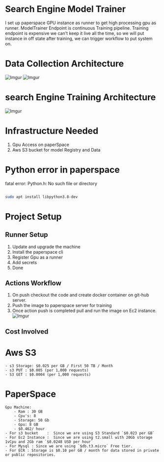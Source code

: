 # Search Engine Model Trainer
I set up paperspace GPU instance as runner to get high processing gpu as runner. ModelTrainer Endpoint is continuous Training pipeline.
Training endpoint is expensive we can't keep it live all the time, so we will put instance in off state after training, we can trigger  workflow to put system on.

# Data Collection Architecture
![Imgur](https://i.imgur.com/wia4HB0.png)
![Imgur](https://i.imgur.com/iZOr5Eh.png)
# search Engine Training Architecture
![Imgur](https://i.imgur.com/gVjhHF1.png)

# Infrastructure Needed

1. Gpu Access on paperSpace
2. Aws S3 bucket for model Registry and Data

# Python error in paperspace
fatal error: Python.h: No such file or directory

```bash

sudo apt install libpython3.8-dev

```

# Project Setup

## Runner Setup
1. Update and upgrade the machine
2. Install the paperspace cli
3. Register Gpu as a runner
4. Add secrets
5. Done

## Actions Workflow 
1. On push checkout the code and create docker container on git-hub server.
2. Push the image to paperspace server for training
3. Once action push is completed pull and run the image on Ec2 instance.
![Imgur](https://i.imgur.com/aaYMUGo.png)




## Cost Involved

# Aws S3
    - s3 Storage: $0.025 per GB / First 50 TB / Month
    - s3 PUT : $0.005 (per 1,000 requests)
    - S3 GET : $0.0004 (per 1,000 requests)

# PaperSpace
    Gpu Machine: 
        - Ram : 30 GB
        - Cpu's: 8
        - Storage: 50 Gb
        - Gpu: 8 GB 
        - $0.462/ hour
    - For s3 bucket    :  Since we are using S3 Standard `$0.023 per GB`
    - For Ec2 Instance :  Since we are using t2.small with 20Gb storage 1vCpu and 2Gb ram `$0.0248 USD per hour`
    - For Mysql : Since we are using `$db.t3.micro` Free tier.
    - For ECR : Storage is $0.10 per GB / month for data stored in private or public repositories.
